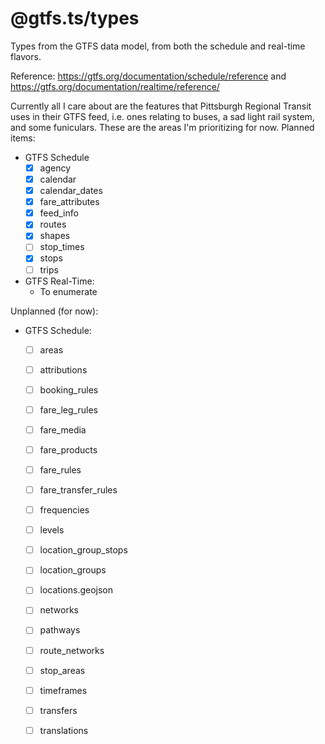 # @gtfs.ts/types
Types from the GTFS data model, from both the schedule and real-time flavors.

Reference: https://gtfs.org/documentation/schedule/reference and https://gtfs.org/documentation/realtime/reference/

Currently all I care about are the features that Pittsburgh Regional Transit uses in their GTFS feed, i.e. ones relating to buses, a sad light rail system, and some funiculars. These are the areas I'm prioritizing for now. Planned items:

 * GTFS Schedule
     * [x] agency
     * [x] calendar
     * [x] calendar_dates
     * [x] fare_attributes
     * [x] feed_info
     * [x] routes
     * [x] shapes
     * [ ] stop_times
     * [x] stops
     * [ ] trips
 * GTFS Real-Time:
     * To enumerate

Unplanned (for now):

 * GTFS Schedule:
     * [ ] areas
     * [ ] attributions
     * [ ] booking_rules
     * [ ] fare_leg_rules
     * [ ] fare_media
     * [ ] fare_products
     * [ ] fare_rules
     * [ ] fare_transfer_rules
     * [ ] frequencies
     * [ ] levels
     * [ ] location_group_stops
     * [ ] location_groups
     * [ ] locations.geojson
     * [ ] networks
     * [ ] pathways
     * [ ] route_networks
     * [ ] stop_areas
     * [ ] timeframes
     * [ ] transfers
     * [ ] translations

